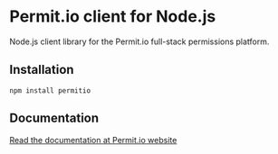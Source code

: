 # Permit.io client for Node.js

Node.js client library for the Permit.io full-stack permissions platform.

## Installation
```
npm install permitio
```

## Documentation

[Read the documentation at Permit.io website](https://docs.permit.io/sdk/nodejs/quickstart-nodejs#add-the-sdk-to-your-js-code)
